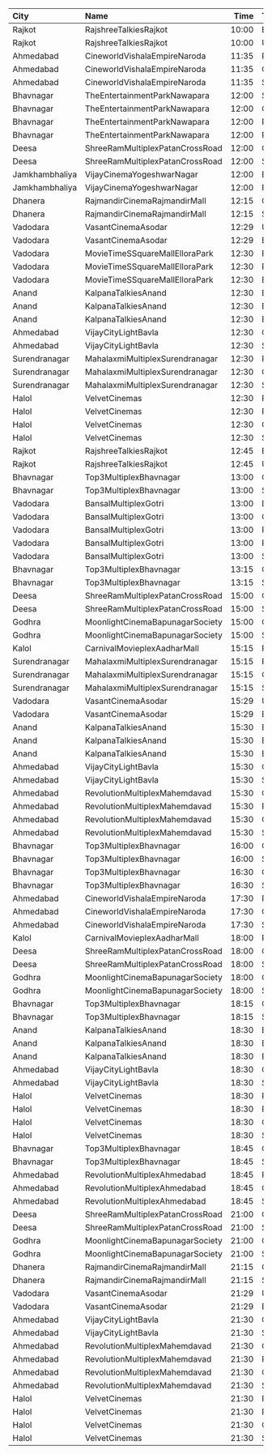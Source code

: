 | City           | Name                            |  Time | Type            | Price | Capacity | Booked |
| :------------- | :------------------------------ | ----: | :-------------- | ----: | -------: | -----: |
| Rajkot         | RajshreeTalkiesRajkot           | 10:00 | Balcony         |  120₹ |      100 |      0 |
| Rajkot         | RajshreeTalkiesRajkot           | 10:00 | Upper           |  100₹ |      100 |      0 |
| Ahmedabad      | CineworldVishalaEmpireNaroda    | 11:35 | Platinum        |  150₹ |      110 |      0 |
| Ahmedabad      | CineworldVishalaEmpireNaroda    | 11:35 | Gold            |  120₹ |      110 |      0 |
| Ahmedabad      | CineworldVishalaEmpireNaroda    | 11:35 | Silver          |  120₹ |      110 |      0 |
| Bhavnagar      | TheEntertainmentParkNawapara    | 12:00 | Silver          |  120₹ |       34 |      0 |
| Bhavnagar      | TheEntertainmentParkNawapara    | 12:00 | Gold            |  120₹ |      156 |      0 |
| Bhavnagar      | TheEntertainmentParkNawapara    | 12:00 | Platinum        |  150₹ |       34 |      0 |
| Bhavnagar      | TheEntertainmentParkNawapara    | 12:00 | Royal           |  250₹ |       14 |      0 |
| Deesa          | ShreeRamMultiplexPatanCrossRoad | 12:00 | Gold            |  100₹ |      169 |      1 |
| Deesa          | ShreeRamMultiplexPatanCrossRoad | 12:00 | Silver          |  100₹ |       38 |      0 |
| Jamkhambhaliya | VijayCinemaYogeshwarNagar       | 12:00 | Balcony         |   80₹ |      100 |     51 |
| Jamkhambhaliya | VijayCinemaYogeshwarNagar       | 12:00 | First           |   70₹ |      227 |    114 |
| Dhanera        | RajmandirCinemaRajmandirMall    | 12:15 | Gold            |  130₹ |      103 |     35 |
| Dhanera        | RajmandirCinemaRajmandirMall    | 12:15 | Silver          |  130₹ |       75 |      0 |
| Vadodara       | VasantCinemaAsodar              | 12:29 | Upper           |   50₹ |      512 |      0 |
| Vadodara       | VasantCinemaAsodar              | 12:29 | Balcony         |   60₹ |      218 |      0 |
| Vadodara       | MovieTimeSSquareMallElloraPark  | 12:30 | Premium         |  100₹ |      120 |      0 |
| Vadodara       | MovieTimeSSquareMallElloraPark  | 12:30 | Recliner        |  150₹ |        8 |      0 |
| Vadodara       | MovieTimeSSquareMallElloraPark  | 12:30 | Executive       |  100₹ |       48 |      0 |
| Anand          | KalpanaTalkiesAnand             | 12:30 | Box             |  110₹ |      100 |      0 |
| Anand          | KalpanaTalkiesAnand             | 12:30 | Balcony         |   90₹ |      100 |      0 |
| Anand          | KalpanaTalkiesAnand             | 12:30 | Executive       |   80₹ |      100 |      0 |
| Ahmedabad      | VijayCityLightBavla             | 12:30 | Gold            |  100₹ |      100 |      0 |
| Ahmedabad      | VijayCityLightBavla             | 12:30 | Silver          |   80₹ |      100 |      0 |
| Surendranagar  | MahalaxmiMultiplexSurendranagar | 12:30 | Platinum        |  150₹ |       11 |      0 |
| Surendranagar  | MahalaxmiMultiplexSurendranagar | 12:30 | Gold            |  120₹ |       64 |      0 |
| Surendranagar  | MahalaxmiMultiplexSurendranagar | 12:30 | Silver          |  100₹ |      105 |      0 |
| Halol          | VelvetCinemas                   | 12:30 | Royal           |  140₹ |       13 |      6 |
| Halol          | VelvetCinemas                   | 12:30 | Platinum        |  130₹ |       28 |     13 |
| Halol          | VelvetCinemas                   | 12:30 | Gold            |   90₹ |       56 |     28 |
| Halol          | VelvetCinemas                   | 12:30 | Silver          |   80₹ |       28 |     14 |
| Rajkot         | RajshreeTalkiesRajkot           | 12:45 | Balcony         |  120₹ |      100 |      0 |
| Rajkot         | RajshreeTalkiesRajkot           | 12:45 | Upper           |  100₹ |      100 |      0 |
| Bhavnagar      | Top3MultiplexBhavnagar          | 13:00 | Gold            |   80₹ |      100 |      0 |
| Bhavnagar      | Top3MultiplexBhavnagar          | 13:00 | Silver          |   80₹ |      100 |      0 |
| Vadodara       | BansalMultiplexGotri            | 13:00 | Diamond         |  200₹ |       14 |      0 |
| Vadodara       | BansalMultiplexGotri            | 13:00 | Gold            |   80₹ |       14 |      0 |
| Vadodara       | BansalMultiplexGotri            | 13:00 | Platinum        |   80₹ |       68 |      0 |
| Vadodara       | BansalMultiplexGotri            | 13:00 | Premium         |   80₹ |       28 |      0 |
| Vadodara       | BansalMultiplexGotri            | 13:00 | Silver          |   80₹ |       16 |      0 |
| Bhavnagar      | Top3MultiplexBhavnagar          | 13:15 | Gold            |   80₹ |      100 |      0 |
| Bhavnagar      | Top3MultiplexBhavnagar          | 13:15 | Silver          |   80₹ |      100 |      0 |
| Deesa          | ShreeRamMultiplexPatanCrossRoad | 15:00 | Gold            |  100₹ |      169 |      0 |
| Deesa          | ShreeRamMultiplexPatanCrossRoad | 15:00 | Silver          |  100₹ |       38 |      0 |
| Godhra         | MoonlightCinemaBapunagarSociety | 15:00 | Gold            |   80₹ |      148 |      0 |
| Godhra         | MoonlightCinemaBapunagarSociety | 15:00 | Silver          |   80₹ |      102 |      0 |
| Kalol          | CarnivalMovieplexAadharMall     | 15:15 | PlatinumOffline |  130₹ |       50 |     25 |
| Surendranagar  | MahalaxmiMultiplexSurendranagar | 15:15 | Platinum        |  150₹ |       11 |      0 |
| Surendranagar  | MahalaxmiMultiplexSurendranagar | 15:15 | Gold            |  120₹ |       64 |      0 |
| Surendranagar  | MahalaxmiMultiplexSurendranagar | 15:15 | Silver          |  100₹ |      105 |      0 |
| Vadodara       | VasantCinemaAsodar              | 15:29 | Upper           |   50₹ |      512 |      0 |
| Vadodara       | VasantCinemaAsodar              | 15:29 | Balcony         |   60₹ |      218 |      0 |
| Anand          | KalpanaTalkiesAnand             | 15:30 | Box             |  110₹ |      100 |      0 |
| Anand          | KalpanaTalkiesAnand             | 15:30 | Balcony         |   90₹ |      100 |      0 |
| Anand          | KalpanaTalkiesAnand             | 15:30 | Executive       |   80₹ |      100 |      0 |
| Ahmedabad      | VijayCityLightBavla             | 15:30 | Gold            |  100₹ |      100 |      0 |
| Ahmedabad      | VijayCityLightBavla             | 15:30 | Silver          |   80₹ |      100 |      0 |
| Ahmedabad      | RevolutionMultiplexMahemdavad   | 15:30 | Couple          |  200₹ |      100 |      0 |
| Ahmedabad      | RevolutionMultiplexMahemdavad   | 15:30 | Platinum        |  160₹ |      100 |      0 |
| Ahmedabad      | RevolutionMultiplexMahemdavad   | 15:30 | Golden          |  140₹ |      100 |      0 |
| Ahmedabad      | RevolutionMultiplexMahemdavad   | 15:30 | Silver          |  120₹ |      100 |      0 |
| Bhavnagar      | Top3MultiplexBhavnagar          | 16:00 | Gold            |   80₹ |      100 |      0 |
| Bhavnagar      | Top3MultiplexBhavnagar          | 16:00 | Silver          |   80₹ |      100 |      0 |
| Bhavnagar      | Top3MultiplexBhavnagar          | 16:30 | Gold            |   80₹ |      100 |      0 |
| Bhavnagar      | Top3MultiplexBhavnagar          | 16:30 | Silver          |   80₹ |      100 |      0 |
| Ahmedabad      | CineworldVishalaEmpireNaroda    | 17:30 | Platinum        |  150₹ |      110 |     55 |
| Ahmedabad      | CineworldVishalaEmpireNaroda    | 17:30 | Gold            |  120₹ |      110 |     55 |
| Ahmedabad      | CineworldVishalaEmpireNaroda    | 17:30 | Silver          |  120₹ |      110 |     55 |
| Kalol          | CarnivalMovieplexAadharMall     | 18:00 | PlatinumOffline |  130₹ |       50 |     25 |
| Deesa          | ShreeRamMultiplexPatanCrossRoad | 18:00 | Gold            |  100₹ |      169 |      0 |
| Deesa          | ShreeRamMultiplexPatanCrossRoad | 18:00 | Silver          |  100₹ |       38 |      0 |
| Godhra         | MoonlightCinemaBapunagarSociety | 18:00 | Gold            |   80₹ |      148 |      0 |
| Godhra         | MoonlightCinemaBapunagarSociety | 18:00 | Silver          |   80₹ |      102 |      0 |
| Bhavnagar      | Top3MultiplexBhavnagar          | 18:15 | Gold            |   80₹ |      230 |      0 |
| Bhavnagar      | Top3MultiplexBhavnagar          | 18:15 | Silver          |   80₹ |      270 |      0 |
| Anand          | KalpanaTalkiesAnand             | 18:30 | Box             |  110₹ |      100 |      0 |
| Anand          | KalpanaTalkiesAnand             | 18:30 | Balcony         |   90₹ |      100 |      0 |
| Anand          | KalpanaTalkiesAnand             | 18:30 | Executive       |   80₹ |      100 |      0 |
| Ahmedabad      | VijayCityLightBavla             | 18:30 | Gold            |  100₹ |      100 |      0 |
| Ahmedabad      | VijayCityLightBavla             | 18:30 | Silver          |   80₹ |      100 |      0 |
| Halol          | VelvetCinemas                   | 18:30 | Royal           |  140₹ |       13 |      6 |
| Halol          | VelvetCinemas                   | 18:30 | Platinum        |  130₹ |       28 |     13 |
| Halol          | VelvetCinemas                   | 18:30 | Gold            |   90₹ |       56 |     28 |
| Halol          | VelvetCinemas                   | 18:30 | Silver          |   80₹ |       28 |     14 |
| Bhavnagar      | Top3MultiplexBhavnagar          | 18:45 | Gold            |   80₹ |      100 |      0 |
| Bhavnagar      | Top3MultiplexBhavnagar          | 18:45 | Silver          |   80₹ |      100 |      0 |
| Ahmedabad      | RevolutionMultiplexAhmedabad    | 18:45 | PlatinumClass   |  170₹ |      100 |      0 |
| Ahmedabad      | RevolutionMultiplexAhmedabad    | 18:45 | GoldenClass     |  150₹ |      100 |      0 |
| Ahmedabad      | RevolutionMultiplexAhmedabad    | 18:45 | SilverClass     |  120₹ |      100 |      0 |
| Deesa          | ShreeRamMultiplexPatanCrossRoad | 21:00 | Gold            |  100₹ |      169 |      0 |
| Deesa          | ShreeRamMultiplexPatanCrossRoad | 21:00 | Silver          |  100₹ |       38 |      0 |
| Godhra         | MoonlightCinemaBapunagarSociety | 21:00 | Gold            |   80₹ |      148 |      0 |
| Godhra         | MoonlightCinemaBapunagarSociety | 21:00 | Silver          |   80₹ |      102 |      0 |
| Dhanera        | RajmandirCinemaRajmandirMall    | 21:15 | Gold            |  130₹ |      103 |     35 |
| Dhanera        | RajmandirCinemaRajmandirMall    | 21:15 | Silver          |  130₹ |       75 |      0 |
| Vadodara       | VasantCinemaAsodar              | 21:29 | Upper           |   50₹ |      512 |      0 |
| Vadodara       | VasantCinemaAsodar              | 21:29 | Balcony         |   60₹ |      218 |      0 |
| Ahmedabad      | VijayCityLightBavla             | 21:30 | Gold            |  100₹ |      100 |      0 |
| Ahmedabad      | VijayCityLightBavla             | 21:30 | Silver          |   80₹ |      100 |      0 |
| Ahmedabad      | RevolutionMultiplexMahemdavad   | 21:30 | Couple          |  200₹ |      100 |      0 |
| Ahmedabad      | RevolutionMultiplexMahemdavad   | 21:30 | Platinum        |  160₹ |      100 |      0 |
| Ahmedabad      | RevolutionMultiplexMahemdavad   | 21:30 | Golden          |  140₹ |      100 |      0 |
| Ahmedabad      | RevolutionMultiplexMahemdavad   | 21:30 | Silver          |  120₹ |      100 |      0 |
| Halol          | VelvetCinemas                   | 21:30 | Royal           |  140₹ |       13 |      6 |
| Halol          | VelvetCinemas                   | 21:30 | Platinum        |  130₹ |       28 |     13 |
| Halol          | VelvetCinemas                   | 21:30 | Gold            |   90₹ |       56 |     28 |
| Halol          | VelvetCinemas                   | 21:30 | Silver          |   80₹ |       28 |     14 |